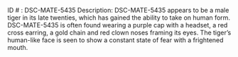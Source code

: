 ID # : DSC-MATE-5435
Description: DSC-MATE-5435 appears to be a male tiger in its late twenties, which has gained the ability to take on human form. DSC-MATE-5435 is often found wearing a purple cap with a headset, a red cross earring, a gold chain and red clown noses framing its eyes. The tiger’s human-like face is seen to show a constant state of fear with a frightened mouth.